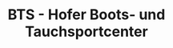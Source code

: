 ---
title: "BTS - Hofer Boots- und Tauchsportcenter"
url: /hof/bts-hofer-boots-und-tauchsportcenter/
shop: Tauchen
---